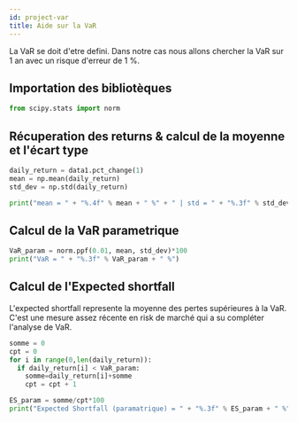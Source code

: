 ```yaml
---
id: project-var
title: Aide sur la VaR
---
```


La VaR se doit d'etre defini. Dans notre cas nous allons chercher la VaR sur 1 an avec un risque d'erreur de 1 %.

## Importation des bibliotèques

```python
from scipy.stats import norm
```

## Récuperation des returns & calcul de la moyenne et l'écart type

```python
daily_return = data1.pct_change(1)
mean = np.mean(daily_return)
std_dev = np.std(daily_return)

print("mean = " + "%.4f" % mean + " %" + " | std = " + "%.3f" % std_dev + " %")
```

## Calcul de la VaR parametrique

```python
VaR_param = norm.ppf(0.01, mean, std_dev)*100
print("VaR = " + "%.3f" % VaR_param + " %")
```

## Calcul de l'Expected shortfall

L'expected shortfall represente la moyenne des pertes supérieures à la VaR. C'est une mesure assez récente en risk de marché qui a su compléter l'analyse de VaR.

```python
somme = 0
cpt = 0
for i in range(0,len(daily_return)):
  if daily_return[i] < VaR_param:
    somme=daily_return[i]+somme
    cpt = cpt + 1

ES_param = somme/cpt*100
print("Expected Shortfall (paramatrique) = " + "%.3f" % ES_param + " %")
```